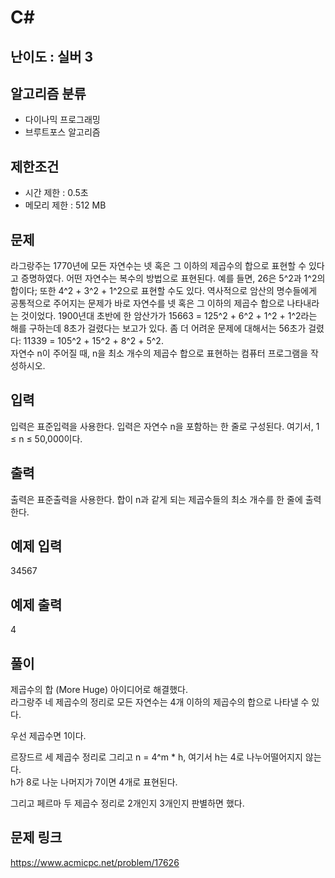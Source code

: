 # C#

## 난이도 : 실버 3

## 알고리즘 분류
  - 다이나믹 프로그래밍
  - 브루트포스 알고리즘

## 제한조건
  - 시간 제한 : 0.5초
  - 메모리 제한 : 512 MB

## 문제
라그랑주는 1770년에 모든 자연수는 넷 혹은 그 이하의 제곱수의 합으로 표현할 수 있다고 증명하였다. 어떤 자연수는 복수의 방법으로 표현된다. 예를 들면, 26은 5^2과 1^2의 합이다; 또한 4^2 + 3^2 + 1^2으로 표현할 수도 있다. 역사적으로 암산의 명수들에게 공통적으로 주어지는 문제가 바로 자연수를 넷 혹은 그 이하의 제곱수 합으로 나타내라는 것이었다. 1900년대 초반에 한 암산가가 15663 = 125^2 + 6^2 + 1^2 + 1^2라는 해를 구하는데 8초가 걸렸다는 보고가 있다. 좀 더 어려운 문제에 대해서는 56초가 걸렸다: 11339 = 105^2 + 15^2 + 8^2 + 5^2.<br/>
자연수 n이 주어질 때, n을 최소 개수의 제곱수 합으로 표현하는 컴퓨터 프로그램을 작성하시오.<br/>

## 입력
입력은 표준입력을 사용한다. 입력은 자연수 n을 포함하는 한 줄로 구성된다. 여기서, 1 ≤ n ≤ 50,000이다.<br/>

## 출력
출력은 표준출력을 사용한다. 합이 n과 같게 되는 제곱수들의 최소 개수를 한 줄에 출력한다.<br/>

## 예제 입력
34567<br/>

## 예제 출력
4<br/>

## 풀이
제곱수의 합 (More Huge) 아이디어로 해결했다.<br/>
라그랑주 네 제곱수의 정리로 모든 자연수는 4개 이하의 제곱수의 합으로 나타낼 수 있다.<br/>


우선 제곱수면 1이다.<br/>


르장드르 세 제곱수 정리로 그리고 n = 4^m * h, 여기서 h는 4로 나누어떨어지지 않는다.<br/>
h가 8로 나눈 나머지가 7이면 4개로 표현된다.<br/>

그리고 페르마 두 제곱수 정리로 2개인지 3개인지 판별하면 했다.<br/>

## 문제 링크
https://www.acmicpc.net/problem/17626
